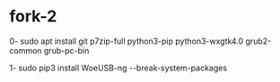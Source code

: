 # fork-2
0- sudo apt install git p7zip-full python3-pip python3-wxgtk4.0 grub2-common grub-pc-bin





1- sudo pip3 install WoeUSB-ng --break-system-packages

